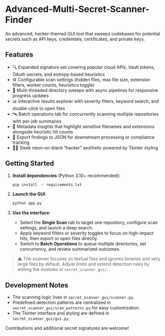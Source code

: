 # Advanced-Multi-Secret-Scanner-Finder

An advanced, hacker-themed GUI tool that sweeps codebases for potential secrets such as API keys, credentials, certificates, and private keys.

## Features

- 🔍 Expanded signature set covering popular cloud APIs, Vault tokens, OAuth secrets, and entropy-based heuristics
- ⚙️ Configurable scan settings (hidden files, max file size, extension filters, worker counts, heuristics toggle)
- 🧵 Multi-threaded directory sweeps with async pipelines for responsive progress updates
- 📊 Interactive results explorer with severity filters, keyword search, and double-click to open files
- 🛰️ Batch operations tab for concurrently scanning multiple repositories with per-job summaries
- 🧠 Metadata insights that highlight sensitive filenames and extensions alongside heuristic hit counts
- 💾 Export findings to JSON for downstream processing or compliance tracking
- 🧑‍💻 Sleek neon-on-black “hacker” aesthetic powered by Tkinter styling

## Getting Started

1. **Install dependencies** (Python 3.10+ recommended):

   ```bash
   pip install -r requirements.txt
   ```

2. **Launch the GUI**:

   ```bash
   python app.py
   ```

3. **Use the interface**:
   - Select the **Single Scan** tab to target one repository, configure scan settings, and launch a deep search.
   - Apply keyword filters or severity toggles to focus on high-impact hits, then export or open files directly.
   - Switch to **Batch Operations** to queue multiple directories, set concurrency, and review summarized outcomes.

> ⚠️  The scanner focuses on textual files and ignores binaries and very large files by default. Adjust limits and extend detection rules by editing the modules in `secret_scanner_gui/`.

## Development Notes

- The scanning logic lives in `secret_scanner_gui/scanner.py`.
- Predefined detection patterns are centralized in `secret_scanner_gui/scan_patterns.py` for easy customization.
- The Tkinter interface and styling are defined in `secret_scanner_gui/gui.py`.

Contributions and additional secret signatures are welcome!
